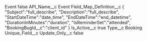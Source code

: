 <?xml version="1.0" encoding="UTF-8"?>
<CustomMetadata xmlns="http://soap.sforce.com/2006/04/metadata" xmlns:xsi="http://www.w3.org/2001/XMLSchema-instance" xmlns:xsd="http://www.w3.org/2001/XMLSchema">
    <label>Event</label>
    <protected>false</protected>
    <values>
        <field>API_Name__c</field>
        <value xsi:type="xsd:string">Event</value>
    </values>
    <values>
        <field>FIeld_Map_Definition__c</field>
        <value xsi:type="xsd:string">{  
 &quot;Subject&quot;:&quot;full_describe&quot;,
 &quot;Description&quot;:&quot;full_describe&quot;,
 &quot;StartDateTime&quot;:&quot;date_time&quot;,
 &quot;EndDateTime&quot;:&quot;end_datetime&quot;,
 &quot;DurationInMinutes&quot;:&quot;duration&quot;,
 &quot;IsReminderSet&quot;:&quot;attended&quot;,
&quot;BookingBugId__c&quot;:&quot;client_id&quot;
}</value>
    </values>
    <values>
        <field>Is_Active__c</field>
        <value xsi:type="xsd:boolean">true</value>
    </values>
    <values>
        <field>Type__c</field>
        <value xsi:type="xsd:string">Booking</value>
    </values>
    <values>
        <field>Unique_Field__c</field>
        <value xsi:nil="true"/>
    </values>
    <values>
        <field>Update_Only__c</field>
        <value xsi:type="xsd:boolean">false</value>
    </values>
</CustomMetadata>
